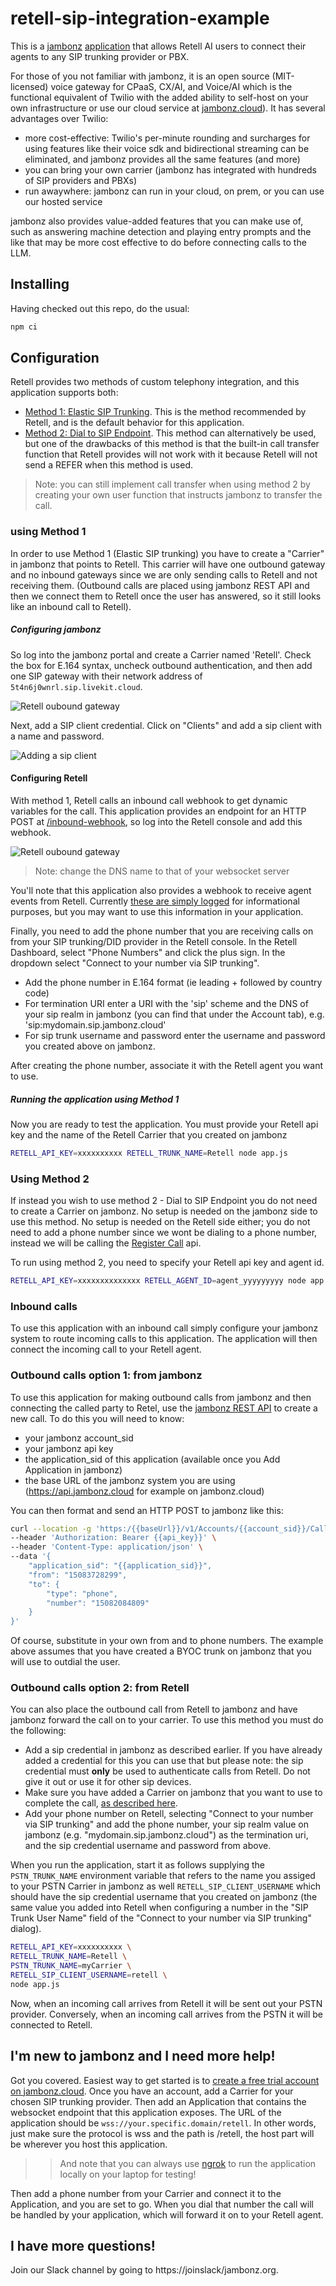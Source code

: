 # retell-sip-integration-example

This is a [jambonz](https://jambonz.org) [application](https://www.jambonz.org/docs/webhooks/overview/) that allows Retell AI users to connect their agents to any SIP trunking provider or PBX.

For those of you not familiar with jambonz, it is an open source (MIT-licensed) voice gateway for CPaaS, CX/AI, and Voice/AI which is the functional equivalent of Twilio with the added ability to self-host on your own infrastructure or use our cloud service at [jambonz.cloud](https://jambonz.cloud)).  It has several advantages over Twilio:

- more cost-effective: Twilio's per-minute rounding and surcharges for using features like their voice sdk and bidirectional streaming can be eliminated, and jambonz provides all the same features (and more)
- you can bring your own carrier (jambonz has integrated with hundreds of SIP providers and PBXs)
- run awaywhere: jambonz can run in your cloud, on prem, or you can use our hosted service

jambonz also provides value-added features that you can make use of, such as answering machine detection and playing entry prompts and the like that may be more cost effective to do before connecting calls to the LLM.

## Installing

Having checked out this repo, do the usual:
```bash
npm ci
```

## Configuration

Retell provides two methods of custom telephony integration, and this application supports both:
- [Method 1: Elastic SIP Trunking](https://docs.retellai.com/make-calls/custom-telephony#method-1-elastic-sip-trunking-recommended).  This is the method recommended by Retell, and is the default behavior for this application.
- [Method 2: Dial to SIP Endpoint](https://docs.retellai.com/make-calls/custom-telephony#method-2-dial-to-sip-endpoint).  This method can alternatively be used, but one of the drawbacks of this method is that the built-in call transfer function that Retell provides will not work with it because Retell will not send a REFER when this method is used.

> Note: you can still implement call transfer when using method 2 by creating your own user function that instructs jambonz to transfer the call.

### using Method 1
In order to use Method 1 (Elastic SIP trunking) you have to create a "Carrier" in jambonz that points to Retell.  This carrier will have one outbound gateway and no inbound gateways since we are only sending calls to Retell and not receiving them.  (Outbound calls are placed using jambonz REST API and then we connect them to Retell once the user has answered, so it still looks like an inbound call to Retell).

##### Configuring jambonz
So log into the jambonz portal and create a Carrier named 'Retell'.  Check the box for E.164 syntax, uncheck outbound authentication, and then add one SIP gateway with their network address of `5t4n6j0wnrl.sip.livekit.cloud`.

![Retell oubound gateway](images/retell-carrier.png)

Next, add a SIP client credential.  Click on "Clients" and add a sip client with a name and password.

![Adding a sip client](images/jambonz-sip-client.png)


#### Configuring Retell
With method 1, Retell calls an inbound call webhook to get dynamic variables for the call.  This application provides an endpoint for an HTTP POST at [/inbound-webhook](./lib/webhooks/endpoints/inbound-webhook.js), so log into the Retell console and add this webhook.

![Retell oubound gateway](images/retell-webhook.png)

> Note: change the DNS name to that of your websocket server

You'll note that this application also provides a webhook to receive agent events from Retell.  Currently [these are simply logged](./lib/webhooks/endpoints/agent-events.js) for informational purposes, but you may want to use this information in your application.

Finally, you need to add the phone number that you are receiving calls on from your SIP trunking/DID provider in the Retell console. In the Retell Dashboard, select "Phone Numbers" and click the plus sign.  In the dropdown select "Connect to your number via SIP trunking".
- Add the phone number in E.164 format (ie leading + followed by country code)
- For termination URI enter a URI with the 'sip' scheme and the DNS of your sip realm in jambonz (you can find that under the Account tab), e.g. 'sip:mydomain.sip.jambonz.cloud'
- For sip trunk username and password enter the username and password you created above on jambonz.

After creating the phone number, associate it with the Retell agent you want to use.

##### Running the application using Method 1

Now you are ready to test the application.  You must provide your Retell api key and the name of the Retell Carrier that you created on jambonz
```bash
RETELL_API_KEY=xxxxxxxxxx RETELL_TRUNK_NAME=Retell node app.js
```

### Using Method 2
If instead you wish to use method 2 - Dial to SIP Endpoint you do not need to create a Carrier on jambonz.  No setup is needed on the jambonz side to use this method.  No setup is needed on the Retell side either; you do not need to add a phone number since we wont be dialing to a phone number, instead we will be calling the [Register Call](https://docs.retellai.com/api-references/register-call) api.

To run using method 2, you need to specify your Retell api key and agent id.
```bash
RETELL_API_KEY=xxxxxxxxxxxxxx RETELL_AGENT_ID=agent_yyyyyyyyy node app.js
```

### Inbound calls
To use this application with an inbound call simply configure your jambonz system to route incoming calls to this application. The application will then connect the incoming call to your Retell agent.

### Outbound calls option 1: from jambonz
To use this application for making outbound calls from jambonz and then connecting the called party to Retel, use the [jambonz REST API](https://api.jambonz.org/#243a2edd-7999-41db-bd0d-08082bbab401) to create a new call.  To do this you will need to know:

- your jambonz account_sid
- your jambonz api key
- the application_sid of this application (available once you Add Application in jambonz)
- the base URL of the jambonz system you are using (https://api.jambonz.cloud for example on jambonz.cloud)

You can then format and send an HTTP POST to jambonz like this:

```bash
curl --location -g 'https:/{{baseUrl}}/v1/Accounts/{{account_sid}}/Calls' \
--header 'Authorization: Bearer {{api_key}}' \
--header 'Content-Type: application/json' \
--data '{
    "application_sid": "{{application_sid}}",
    "from": "15083728299",
    "to": {
        "type": "phone",
        "number": "15082084809"
    }
}'
```

Of course, substitute in your own from and to phone numbers.  The example above assumes that you have created a BYOC trunk on jambonz that you will use to outdial the user.

### Outbound calls option 2: from Retell
You can also place the outbound call from Retell to jambonz and have jambonz forward the call on to your carrier.  To use this method you must do the following:

- Add a sip credential in jambonz as described earlier.  If you have already added a credential for this you can use that but please note: the sip credential must **only** be used to authenticate calls from Retell.  Do not give it out or use it for other sip devices.
- Make sure you have added a Carrier on jambonz that you want to use to complete the call, [as described here](https://blog.jambonz.org/using-jambonz-for-retell-custom-telephony#heading-on-jambonz-add-a-carriersip-trunk-for-your-pstn-provider).
- Add your phone number on Retell, selecting "Connect to your number via SIP trunking" and add the phone number, your sip realm value on jambonz (e.g. "mydomain.sip.jambonz.cloud") as the termination uri, and the sip credential username and password from above.

When you run the application, start it as follows supplying the `PSTN_TRUNK_NAME` environment variable that refers to the name you assiged to your PSTN Carrier in jambonz as well `RETELL_SIP_CLIENT_USERNAME` which should have the sip credential username that you created on jambonz (the same value you added into Retell when configuring a number in the "SIP Trunk User Name" field of the "Connect to your number via SIP trunking" dialog).

```bash
RETELL_API_KEY=xxxxxxxxxx \
RETELL_TRUNK_NAME=Retell \
PSTN_TRUNK_NAME=myCarrier \
RETELL_SIP_CLIENT_USERNAME=retell \
node app.js
```

Now, when an incoming call arrives from Retell it will be sent out your PSTN provider.  Conversely, when an incoming call arrives from the PSTN it will be connected to Retell.

## I'm new to jambonz and I need more help!

Got you covered.  Easiest way to get started is to [create a free trial account on jambonz.cloud](https://jambonz.cloud/register).  Once you have an account, add a Carrier for your chosen SIP trunking provider.  Then add an Application that contains the websocket endpoint that this application exposes.  The URL of the application should be `wss://your.specific.domain/retell`.  In other words, just make sure the protocol is wss and the path is /retell, the host part will be wherever you host this application.  

>> And note that you can always use [ngrok](https://ngrok.com/) to run the application locally on your laptop for testing!

Then add a phone number from your Carrier and connect it to the Application, and you are set to go.  When you dial that number the call will be handled by your application, which will forward it on to your Retell agent.

## I have more questions!
Join our Slack channel by going to https://joinslack/jambonz.org.
